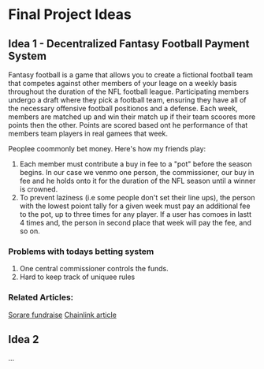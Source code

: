 # Final Project Ideas
## Idea 1 - Decentralized Fantasy Football Payment System
Fantasy football is a game that allows you to create a fictional football team that competes against other members of your leage on a weekly basis throughout the duration of the NFL football league. Participating members undergo a draft where they pick a football team, ensuring they have all of the necessary offensive football positionos and a defense. Each week, members are matched up and win their match up if their team scoores more points then the other. Points are scored based ont he performance of that members team players in real gamees that week. 

Peoplee coommonly bet money. Here's how my friends play:
1. Each member must contribute a buy in fee to a "pot" before the season begins. In our case we venmo one person, the commissioner, our buy in fee and he holds onto it for the duration of the NFL season until a winner is crowned. 
2. To prevent laziness (i.e some people don't set their line ups), the person with the lowest poiont tally for a given week must pay an additional fee to the pot, up to three times for any player. If a user has comoes in lastt 4 times and, the person in second place that week will pay the fee, and so on. 


### Problems with todays betting system
1. One central commissioner controls the funds. 
2. Hard to keep track of uniquee rules

### Related Articles:
[Sorare fundraise](https://techcrunch.com/2021/09/20/sorare-raises-680-million-for-its-fantasy-sports-nft-game/)
[Chainlink article](https://blog.chain.link/blockchain-based-fantasy-sports-game/)

## Idea 2
...
